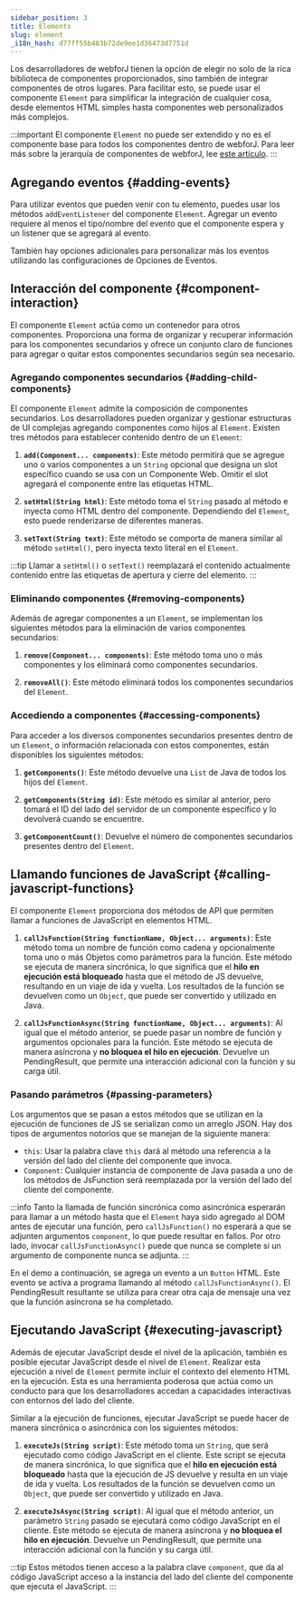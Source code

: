 ```yaml
---
sidebar_position: 3
title: Elements
slug: element
_i18n_hash: d77ff55b483b72de9ee1d36473d7751d
---
```

<DocChip chip='since' label='23.06' />
<JavadocLink type="foundation" location="com/webforj/component/element/Element" top='true'/>

Los desarrolladores de webforJ tienen la opción de elegir no solo de la rica biblioteca de componentes proporcionados, sino también de integrar componentes de otros lugares. Para facilitar esto, se puede usar el componente `Element` para simplificar la integración de cualquier cosa, desde elementos HTML simples hasta componentes web personalizados más complejos.

:::important
El componente `Element` no puede ser extendido y no es el componente base para todos los componentes dentro de webforJ. Para leer más sobre la jerarquía de componentes de webforJ, lee [este artículo](../architecture/controls-components.md).
:::

<ComponentDemo 
path='/webforj/elementinputdemo?' 
javaE='https://raw.githubusercontent.com/webforj/webforj-documentation/refs/heads/main/src/main/java/com/webforj/samples/views/element/ElementInputDemoView.java'
cssURL='/css/element/elementInput.css'
/>

## Agregando eventos {#adding-events}

Para utilizar eventos que pueden venir con tu elemento, puedes usar los métodos `addEventListener` del componente `Element`. Agregar un evento requiere al menos el tipo/nombre del evento que el componente espera y un listener que se agregará al evento.

También hay opciones adicionales para personalizar más los eventos utilizando las configuraciones de Opciones de Eventos.

<ComponentDemo 
path='/webforj/elementinputevent?' 
javaE='https://raw.githubusercontent.com/webforj/webforj-documentation/refs/heads/main/src/main/java/com/webforj/samples/views/element/ElementInputEventView.java'
cssURL='/css/element/elementInputEvent.css'
height='240px'
/>

## Interacción del componente {#component-interaction}

El componente `Element` actúa como un contenedor para otros componentes. Proporciona una forma de organizar y recuperar información para los componentes secundarios y ofrece un conjunto claro de funciones para agregar o quitar estos componentes secundarios según sea necesario.

### Agregando componentes secundarios {#adding-child-components}

El componente `Element` admite la composición de componentes secundarios. Los desarrolladores pueden organizar y gestionar estructuras de UI complejas agregando componentes como hijos al `Element`. Existen tres métodos para establecer contenido dentro de un `Element`:

1. **`add(Component... components)`**: Este método permitirá que se agregue uno o varios componentes a un `String` opcional que designa un slot específico cuando se usa con un Componente Web. Omitir el slot agregará el componente entre las etiquetas HTML.

2. **`setHtml(String html)`**: Este método toma el `String` pasado al método e inyecta como HTML dentro del componente. Dependiendo del `Element`, esto puede renderizarse de diferentes maneras.

3. **`setText(String text)`**: Este método se comporta de manera similar al método `setHtml()`, pero inyecta texto literal en el `Element`.

<ComponentDemo 
path='/webforj/elementinputtext?' 
javaE='https://raw.githubusercontent.com/webforj/webforj-documentation/refs/heads/main/src/main/java/com/webforj/samples/views/element/ElementInputTextView.java'
cssURL='/css/element/elementInput.css'
height='175px'
/>

:::tip
Llamar a `setHtml()` o `setText()` reemplazará el contenido actualmente contenido entre las etiquetas de apertura y cierre del elemento.
:::

### Eliminando componentes {#removing-components}

Además de agregar componentes a un `Element`, se implementan los siguientes métodos para la eliminación de varios componentes secundarios:

1. **`remove(Component... components)`**: Este método toma uno o más componentes y los eliminará como componentes secundarios.

2. **`removeAll()`**: Este método eliminará todos los componentes secundarios del `Element`.

### Accediendo a componentes {#accessing-components}

Para acceder a los diversos componentes secundarios presentes dentro de un `Element`, o información relacionada con estos componentes, están disponibles los siguientes métodos:

1. **`getComponents()`**: Este método devuelve una `List` de Java de todos los hijos del `Element`.

2. **`getComponents(String id)`**: Este método es similar al anterior, pero tomará el ID del lado del servidor de un componente específico y lo devolverá cuando se encuentre.

3. **`getComponentCount()`**: Devuelve el número de componentes secundarios presentes dentro del `Element`.

## Llamando funciones de JavaScript {#calling-javascript-functions}

El componente `Element` proporciona dos métodos de API que permiten llamar a funciones de JavaScript en elementos HTML.

1. **`callJsFunction(String functionName, Object... arguments)`**: Este método toma un nombre de función como cadena y opcionalmente toma uno o más Objetos como parámetros para la función. Este método se ejecuta de manera sincrónica, lo que significa que el **hilo en ejecución está bloqueado** hasta que el método de JS devuelve, resultando en un viaje de ida y vuelta. Los resultados de la función se devuelven como un `Object`, que puede ser convertido y utilizado en Java.

2. **`callJsFunctionAsync(String functionName, Object... arguments)`**: Al igual que el método anterior, se puede pasar un nombre de función y argumentos opcionales para la función. Este método se ejecuta de manera asíncrona y **no bloquea el hilo en ejecución**. Devuelve un <JavadocLink type="foundation" location="com/webforj/PendingResult" code='true'>PendingResult</JavadocLink>, que permite una interacción adicional con la función y su carga útil.

### Pasando parámetros {#passing-parameters}

Los argumentos que se pasan a estos métodos que se utilizan en la ejecución de funciones de JS se serializan como un arreglo JSON. Hay dos tipos de argumentos notorios que se manejan de la siguiente manera:
- `this`: Usar la palabra clave `this` dará al método una referencia a la versión del lado del cliente del componente que invoca.
- `Component`: Cualquier instancia de componente de Java pasada a uno de los métodos de JsFunction será reemplazada por la versión del lado del cliente del componente.

:::info
Tanto la llamada de función sincrónica como asincrónica esperarán para llamar a un método hasta que el `Element` haya sido agregado al DOM antes de ejecutar una función, pero `callJsFunction()` no esperará a que se adjunten argumentos `component`, lo que puede resultar en fallos. Por otro lado, invocar `callJsFunctionAsync()` puede que nunca se complete si un argumento de componente nunca se adjunta.
:::

En el demo a continuación, se agrega un evento a un `Button` HTML. Este evento se activa a programa llamando al método `callJsFunctionAsync()`. El <JavadocLink type="foundation" location="com/webforj/PendingResult" code='true'>PendingResult</JavadocLink> resultante se utiliza para crear otra caja de mensaje una vez que la función asíncrona se ha completado.

<ComponentDemo 
path='/webforj/elementinputfunction?' 
javaE='https://raw.githubusercontent.com/webforj/webforj-documentation/refs/heads/main/src/main/java/com/webforj/samples/views/element/ElementInputFunctionView.java'
cssURL='/css/element/elementInput.css'
height='240px'
/>

## Ejecutando JavaScript {#executing-javascript}

Además de ejecutar JavaScript desde el nivel de la aplicación, también es posible ejecutar JavaScript desde el nivel de `Element`. Realizar esta ejecución a nivel de `Element` permite incluir el contexto del elemento HTML en la ejecución. Esta es una herramienta poderosa que actúa como un conducto para que los desarrolladores accedan a capacidades interactivas con entornos del lado del cliente.

Similar a la ejecución de funciones, ejecutar JavaScript se puede hacer de manera sincrónica o asincrónica con los siguientes métodos:

1. **`executeJs(String script)`**: Este método toma un `String`, que será ejecutado como código JavaScript en el cliente. Este script se ejecuta de manera sincrónica, lo que significa que el **hilo en ejecución está bloqueado** hasta que la ejecución de JS devuelve y resulta en un viaje de ida y vuelta. Los resultados de la función se devuelven como un `Object`, que puede ser convertido y utilizado en Java.

2. **`executeJsAsync(String script)`**: Al igual que el método anterior, un parámetro `String` pasado se ejecutará como código JavaScript en el cliente. Este método se ejecuta de manera asíncrona y **no bloquea el hilo en ejecución**. Devuelve un <JavadocLink type="foundation" location="com/webforj/PendingResult" code='true'>PendingResult</JavadocLink>, que permite una interacción adicional con la función y su carga útil.

:::tip
Estos métodos tienen acceso a la palabra clave `component`, que da al código JavaScript acceso a la instancia del lado del cliente del componente que ejecuta el JavaScript.
:::
